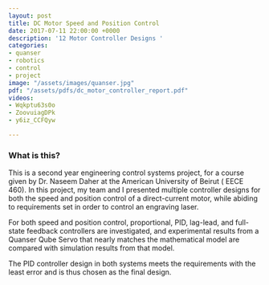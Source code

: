 ```yaml
---
layout: post
title: DC Motor Speed and Position Control
date: 2017-07-11 22:00:00 +0000
description: '12 Motor Controller Designs '
categories:
- quanser
- robotics
- control
- project
image: "/assets/images/quanser.jpg"
pdf: "/assets/pdfs/dc_motor_controller_report.pdf"
videos:
- Wqkptu63s0o
- ZoovuiagDPk
- y6iz_CCFQyw

---
```

### What is this?

This is a second year engineering control systems project, for a course given by Dr. Naseem Daher at the American University of Beirut ( EECE 460). In this project, my team and I presented multiple controller designs for both the speed and position control of a direct-current motor, while abiding to requirements set in order to control an engraving laser.

For both speed and position control, proportional, PID, lag-lead, and full-state feedback controllers are investigated, and experimental results from a Quanser Qube Servo that nearly matches the mathematical model are compared with simulation results from that model.

The PID controller design in both systems meets the requirements with the least error and is thus chosen as the final design.